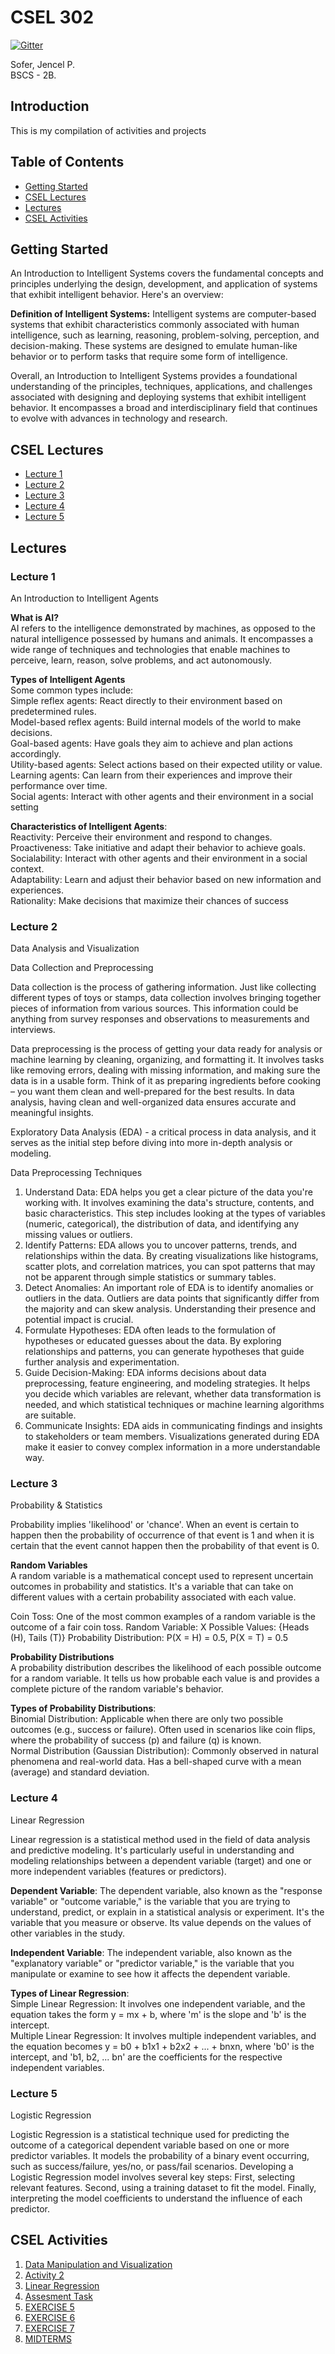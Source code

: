 <!DOCTYPE html>
<html lang="en">
<head>
<meta charset="UTF-8">
<meta name="viewport" content="width=device-width, initial-scale=1.0">
<title>Activities and Lectures Compilation</title>
</head>
<body>

<h1>CSEL 302</h1>
<p><a href="https://gitter.im/beginner-projects/Lobby"><img src="https://img.shields.io/gitter/room/nwjs/nw.js.svg" alt="Gitter"></a></p>

<p>Sofer, Jencel P.<br>
BSCS - 2B.</p>

<h2>Introduction</h2>
<p>This is my compilation of activities and projects</p>

<h2>Table of Contents</h2>
<ul>
  <li><a href="#getting-started">Getting Started</a></li>
  <li><a href="#csel-lectures">CSEL Lectures</a></li>
  <li><a href="#lectures">Lectures</a></li>
  <li><a href="#csel-activities">CSEL Activities</a></li>
</ul>

<h2 id="getting-started">Getting Started</h2>
<p>An Introduction to Intelligent Systems covers the fundamental concepts and principles underlying the design, development, and application of systems that exhibit intelligent behavior. Here's an overview:</p>
<p><strong>Definition of Intelligent Systems:</strong> Intelligent systems are computer-based systems that exhibit characteristics commonly associated with human intelligence, such as learning, reasoning, problem-solving, perception, and decision-making. These systems are designed to emulate human-like behavior or to perform tasks that require some form of intelligence.</p>
<p>Overall, an Introduction to Intelligent Systems provides a foundational understanding of the principles, techniques, applications, and challenges associated with designing and deploying systems that exhibit intelligent behavior. It encompasses a broad and interdisciplinary field that continues to evolve with advances in technology and research.</p>

<h2 id="csel-lectures">CSEL Lectures</h2>
<ul>
  <li><a href="#lecture-1">Lecture 1</a></li>
  <li><a href="#lecture-2">Lecture 2</a></li>
  <li><a href="#lecture-3">Lecture 3</a></li>
  <li><a href="#lecture-4">Lecture 4</a></li>
  <li><a href="#lecture-5">Lecture 5</a></li>
</ul>

<h2 id="lectures">Lectures</h2>

<h3 id="lecture-1">Lecture 1</h3>
<p>An Introduction to Intelligent Agents</p>
<p><strong>What is AI?</strong><br>AI refers to the intelligence demonstrated by machines, as opposed to the natural intelligence possessed by humans and animals. It encompasses a wide range of techniques and technologies that enable machines to perceive, learn, reason, solve problems, and act autonomously.</p>
<p><strong>Types of Intelligent Agents</strong><br>Some common types include:<br>Simple reflex agents: React directly to their environment based on predetermined rules.<br>Model-based reflex agents: Build internal models of the world to make decisions.<br>Goal-based agents: Have goals they aim to achieve and plan actions accordingly.<br>Utility-based agents: Select actions based on their expected utility or value.<br>Learning agents: Can learn from their experiences and improve their performance over time.<br>Social agents: Interact with other agents and their environment in a social setting</p>
<p><strong>Characteristics of Intelligent Agents</strong>:<br>Reactivity: Perceive their environment and respond to changes.<br>Proactiveness: Take initiative and adapt their behavior to achieve goals.<br>Socialability: Interact with other agents and their environment in a social context.<br>Adaptability: Learn and adjust their behavior based on new information and experiences.<br>Rationality: Make decisions that maximize their chances of success</p>

<h3 id="lecture-2">Lecture 2</h3>
<p>Data Analysis and Visualization</p>
<p>Data Collection and Preprocessing</p>
<p>Data collection is the process of gathering information. Just like collecting different types of toys or stamps, data collection involves bringing together pieces of information from various sources. This information could be anything from survey responses and observations to measurements and interviews.</p>
<p>Data preprocessing is the process of getting your data ready for analysis or machine learning by cleaning, organizing, and formatting it. It involves tasks like removing errors, dealing with missing information, and making sure the data is in a usable form. Think of it as preparing ingredients before cooking – you want them clean and well-prepared for the best results. In data analysis, having clean and well-organized data ensures accurate and meaningful insights.</p>
<p>Exploratory Data Analysis (EDA) - a critical process in data analysis, and it serves as the initial step before diving into more in-depth analysis or modeling.</p>
<p>Data Preprocessing Techniques</p>
<ol>
  <li>Understand Data: EDA helps you get a clear picture of the data you're working with. It involves examining the data's structure, contents, and basic characteristics. This step includes looking at the types of variables (numeric, categorical), the distribution of data, and identifying any missing values or outliers.</li>
  <li>Identify Patterns: EDA allows you to uncover patterns, trends, and relationships within the data. By creating visualizations like histograms, scatter plots, and correlation matrices, you can spot patterns that may not be apparent through simple statistics or summary tables.</li>
  <li>Detect Anomalies: An important role of EDA is to identify anomalies or outliers in the data. Outliers are data points that significantly differ from the majority and can skew analysis. Understanding their presence and potential impact is crucial.</li>
  <li>Formulate Hypotheses: EDA often leads to the formulation of hypotheses or educated guesses about the data. By exploring relationships and patterns, you can generate hypotheses that guide further analysis and experimentation.</li>
  <li>Guide Decision-Making: EDA informs decisions about data preprocessing, feature engineering, and modeling strategies. It helps you decide which variables are relevant, whether data transformation is needed, and which statistical techniques or machine learning algorithms are suitable.</li>
  <li>Communicate Insights: EDA aids in communicating findings and insights to stakeholders or team members. Visualizations generated during EDA make it easier to convey complex information in a more understandable way.</li>
</ol>

<h3 id="lecture-3">Lecture 3</h3>
<p>Probability & Statistics</p>
<p>Probability implies 'likelihood' or 'chance'. When an event is certain to happen then the probability of occurrence of that event is 1 and when it is certain that the event cannot happen then the probability of that event is 0.</p>
<p><strong>Random Variables</strong><br>A random variable is a mathematical concept used to represent uncertain outcomes in probability and statistics. It's a variable that can take on different values with a certain probability associated with each value.</p>
<p>Coin Toss: One of the most common examples of a random variable is the outcome of a fair coin toss. Random Variable: X Possible Values: {Heads (H), Tails (T)} Probability Distribution: P(X = H) = 0.5, P(X = T) = 0.5</p>
<p><strong>Probability Distributions</strong><br>A probability distribution describes the likelihood of each possible outcome for a random variable. It tells us how probable each value is and provides a complete picture of the random variable's behavior.</p>
<p><strong>Types of Probability Distributions</strong>:<br>Binomial Distribution: Applicable when there are only two possible outcomes (e.g., success or failure). Often used in scenarios like coin flips, where the probability of success (p) and failure (q) is known.<br>Normal Distribution (Gaussian Distribution): Commonly observed in natural phenomena and real-world data. Has a bell-shaped curve with a mean (average) and standard deviation.</p>

<h3 id="lecture-4">Lecture 4</h3>
<p>Linear Regression</p>
<p>Linear regression is a statistical method used in the field of data analysis and predictive modeling. It's particularly useful in understanding and modeling relationships between a dependent variable (target) and one or more independent variables (features or predictors).</p>
<p><strong>Dependent Variable</strong>: The dependent variable, also known as the "response variable" or "outcome variable," is the variable that you are trying to understand, predict, or explain in a statistical analysis or experiment. It's the variable that you measure or observe. Its value depends on the values of other variables in the study.</p>
<p><strong>Independent Variable</strong>: The independent variable, also known as the "explanatory variable" or "predictor variable," is the variable that you manipulate or examine to see how it affects the dependent variable.</p>
<p><strong>Types of Linear Regression</strong>:<br>Simple Linear Regression: It involves one independent variable, and the equation takes the form y = mx + b, where 'm' is the slope and 'b' is the intercept.<br>Multiple Linear Regression: It involves multiple independent variables, and the equation becomes y = b0 + b1x1 + b2x2 + ... + bnxn, where 'b0' is the intercept, and 'b1, b2, ... bn' are the coefficients for the respective independent variables.</p>

<h3 id="lecture-5">Lecture 5</h3>
<p>Logistic Regression</p>
<p>Logistic Regression is a statistical technique used for predicting the outcome of a categorical dependent variable based on one or more predictor variables. It models the probability of a binary event occurring, such as success/failure, yes/no, or pass/fail scenarios. Developing a Logistic Regression model involves several key steps: First, selecting relevant features. Second, using a training dataset to fit the model. Finally, interpreting the model coefficients to understand the influence of each predictor.</p>

<h2 id="csel-activities">CSEL Activities</h2>
<ol>
  <li><a href="DATAA/data.ipynb">Data Manipulation and Visualization</a></li>
  <li><a href="Activity 2/ActTwo.ipynb">Activity 2</a></li>
  <li><a href="Linear Regression/Linear.ipynb">Linear Regression</a></li>
  <li><a href="Assesment Task/AT.ipynb">Assesment Task</a></li>
  <li><a href="EXER 5/EXER.ipynb">EXERCISE 5</a></li>
  <li><a href="EXER 6/EXERR.ipynb">EXERCISE 6</a></li>
  <li><a href="EXER 7/EXERRR.ipynb">EXERCISE 7</a></li>
  <li><a href="MIDTERMS/MID.ipynb">MIDTERMS</a></li>
</ol>

</body>
</html>



























  








 
